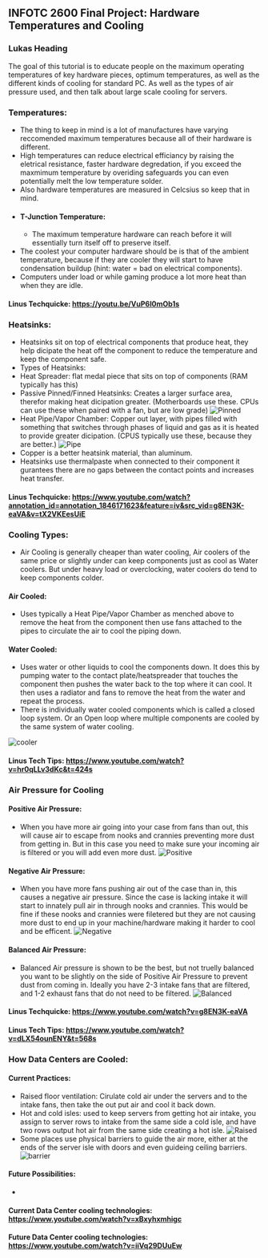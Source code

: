 ## INFOTC 2600 Final Project: Hardware Temperatures and Cooling
### Lukas Heading
The goal of this tutorial is to educate people on the maximum operating temperatures of key hardware pieces, optimum temperatures, as well as the different kinds of cooling for standard PC. As well as the types of air pressure used, and then talk about large scale cooling for servers.

### Temperatures:
* The thing to keep in mind is a lot of manufactures have varying reccomended maximum temperatures because all of their hardware is different. 
* High temperatures can reduce electrical efficiancy by raising the eletrical resistance, faster hardware degredation, if you exceed the maxmimum temperature by overiding safeguards you can even potentially melt the low temperature solder.
* Also hardware temperatures are measured in Celcsius so keep that in mind. 
* #### T-Junction Temperature:
  * The maximum temperature hardware can reach before it will essentially turn itself off to preserve itself.
* The coolest your computer hardware should be is that of the ambient temperature, because if they are cooler they will start to have condensation buildup (hint: water = bad on electrical components).
* Computers under load or while gaming produce a lot more heat than when they are idle.

#### Linus Techquicke: https://youtu.be/VuP6I0mOb1s

### Heatsinks:
* Heatsinks sit on top of electrical components that produce heat, they help dicipate the heat off the component to reduce the temperature and keep the component safe.
* Types of Heatsinks:
 * Heat Spreader: flat medal piece that sits on top of components (RAM typically has this)
 * Passive Pinned/Finned Heatsinks: Creates a larger surface area, therefor making heat dicipation greater. (Motherboards use these. CPUs can use these when paired with a fan, but are low grade)
![Pinned](https://github.com/Topguny/INFOTC2600FinalProject/blob/master/PinnedHeatSink.PNG)
 * Heat Pipe/Vapor Chamber: Copper out layer, with pipes filled with something that switches through phases of liquid and gas as it is heated to provide greater dicipation. (CPUS typically use these, because they are better.)
![Pipe](https://github.com/Topguny/INFOTC2600FinalProject/blob/master/HeatPipe.PNG)
* Copper is a better heatsink material, than aluminum.
* Heatsinks use thermalpaste when connected to their component it gurantees there are no gaps between the contact points and increases heat transfer.

#### Linus Techquicke: https://www.youtube.com/watch?annotation_id=annotation_1846171623&feature=iv&src_vid=g8EN3K-eaVA&v=tX2VKEesUiE

### Cooling Types:
* Air Cooling is generally cheaper than water cooling, Air coolers of the same price or slightly under can keep components just as cool as Water coolers. But under heavy load or overclocking, water coolers do tend to keep components colder.
#### Air Cooled:
* Uses typically a Heat Pipe/Vapor Chamber as menched above to remove the heat from the component then use fans attached to the pipes to circulate the air to cool the piping down.
#### Water Cooled:
* Uses water or other liquids to cool the components down. It does this by pumping water to the contact plate/heatspreader that touches the component then pushes the water back to the top where it can cool. It then uses a radiator and fans to remove the heat from the water and repeat the process.
 * There is individually water cooled components which is called a closed loop system. Or an Open loop where multiple components are cooled by the same system of water cooling.

![cooler](https://www.ukgamingcomputers.co.uk/images/articles/closedandopenloop.jpg)

#### Linus Tech Tips: https://www.youtube.com/watch?v=hr0qLLv3dKc&t=424s

### Air Pressure for Cooling
#### Positive Air Pressure:
* When you have more air going into your case from fans than out, this will cause air to escape from nooks and crannies preventing more dust from getting in. But in this case you need to make sure your incoming air is filtered or you will add even more dust.
![Positive](https://github.com/Topguny/INFOTC2600FinalProject/blob/master/PositiveAirPressure.PNG)

#### Negative Air Pressure:
* When you have more fans pushing air out of the case than in, this causes a negative air pressure. Since the case is lacking intake it will start to innately pull air in through nooks and crannies. This would be fine if these nooks and crannies were filetered but they are not causing more dust to end up in your machine/hardware making it harder to cool and be efficent.
![Negative](https://github.com/Topguny/INFOTC2600FinalProject/blob/master/NegativeAirPressure.PNG)

#### Balanced Air Pressure:
* Balanced Air pressure is shown to be the best, but not truelly balanced you want to be slightly on the side of Positive Air Pressure to prevent dust from coming in. Ideally you have 2-3 intake fans that are filtered, and 1-2 exhaust fans that do not need to be filtered. 
![Balanced](https://github.com/Topguny/INFOTC2600FinalProject/blob/master/BalancedAirPressure.PNG)

#### Linus Techquicke: https://www.youtube.com/watch?v=g8EN3K-eaVA
#### Linus Tech Tips: https://www.youtube.com/watch?v=dLX54ounENY&t=568s

### How Data Centers are Cooled:

#### Current Practices:
* Raised floor ventilation: Cirulate cold air under the servers and to the intake fans, then take the out put air and cool it back down.
* Hot and cold isles: used to keep servers from getting hot air intake, you assign to server rows to intake from the same side a cold isle, and have two rows output hot air from the same side creating a hot isle.
![Raised](https://github.com/Topguny/INFOTC2600FinalProject/blob/master/raisedfloor.PNG)
* Some places use physical barriers to guide the air more, either at the ends of the server isle with doors and even guideing ceiling barriers.
![barrier](https://github.com/Topguny/INFOTC2600FinalProject/blob/master/barrier.PNG)
#### Future Possibilities:
* 

#### Current Data Center cooling technologies: https://www.youtube.com/watch?v=xBxyhxmhigc
#### Future Data Center cooling technologies: https://www.youtube.com/watch?v=iiVq29DUuEw
